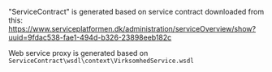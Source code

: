 ﻿"ServiceContract" is generated based on service contract downloaded from this: https://www.serviceplatformen.dk/administration/serviceOverview/show?uuid=9fdac538-fae1-494d-b326-23898eeb182c

Web service proxy is generated based on `ServiceContract\wsdl\context\VirksomhedService.wsdl`